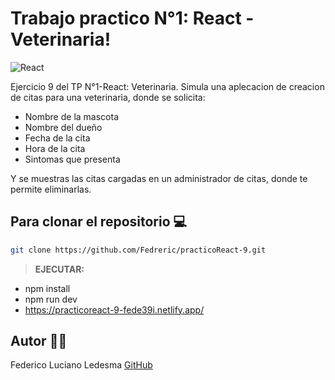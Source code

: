 # Trabajo practico N°1: React - Veterinaria!

![React](https://blog.wildix.com/wp-content/uploads/2020/06/react-logo.jpg)

Ejercicio 9 del TP N°1-React: Veterinaria.
Simula una aplecacion de creacion de citas para una veterinaria, donde se solicita:
- Nombre de la mascota
- Nombre del dueño
- Fecha de la cita
- Hora de la cita
- Sintomas que presenta

Y se muestras las citas cargadas en un administrador de citas, donde te permite eliminarlas.

## Para clonar el repositorio 💻

```bash
git clone https://github.com/Fedreric/practicoReact-9.git
```
>**EJECUTAR:** 
- npm install
- npm run dev 
- https://practicoreact-9-fede39i.netlify.app/

## Autor 👨‍💻
 Federico Luciano Ledesma [GitHub](https://github.com/Fedreric)
